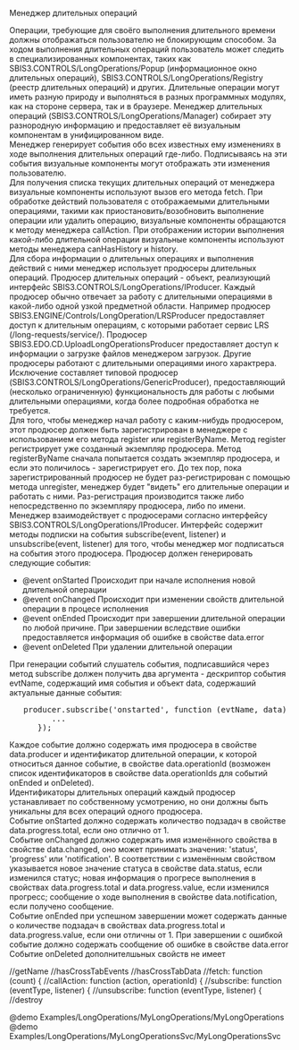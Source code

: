 Менеджер длительных операций

Операции, требующие для своёго выполнения длительного времени должны отображаться пользователю не блокирующим способом. За ходом выполнения
длительных операций пользователь может следить в специализированных компонентах, таких как SBIS3.CONTROLS/LongOperations/Popup (информационное окно
длительных операций), SBIS3.CONTROLS/LongOperations/Registry (реестр длительных операций) и других. Длительные операции могут иметь разную природу
и выполняться в разных программных модулях, как на стороне сервера, так и в браузере. Менеджер длительных операций
(SBIS3.CONTROLS/LongOperations/Manager) собирает эту разнородную информацию и предоставляет её визуальным компонентам в унифицированном виде.
<br/>
Менеджер генерирует события обо всех известных ему изменениях в ходе выполнения длительных операций где-либо. Подписываясь на эти события
визуальные компоненты могут отображать эти изменения пользователю.
<br/>
Для получения списка текущих длительных операций от менеджера визуальные компоненты используют вызов его метода fetch. При обработке действий
пользователя с отображаемыми длительными операциями, такими как приостановить/возобновить выполнение операции или удалить операцию, визуальные
компоненты обращаются к методу менеджера callAction. При отображении истории выполнения какой-либо длительной операции визуальные компоненты
используют методы менеджера canHasHistory и history.
<br/>
Для сбора информации о длительных операциях и выполнения действий с ними менеджер использует продюсеры длительных операций. Продюсер длительных
операций - объект, реализующий интерфейс SBIS3.CONTROLS/LongOperations/IProducer. Каждый продюсер обычно отвечает за работу с длительными операциями
в какой-либо одной узкой предметной области. Например продюсер SBIS3.ENGINE/Controls/LongOperation/LRSProducer предоставляет доступ к длительным
операциям, с которыми работает сервис LRS (/long-requests/service/). Продюсер SBIS3.EDO.CD.UploadLongOperationsProducer предоставляет доступ к
информации о загрузке файлов менеджером загрузок. Другие продюсеры работают с длительными операциями иного характрера.
<br/>
Исключение составляет типовой продюсер (SBIS3.CONTROLS/LongOperations/GenericProducer), предоставляющий (несколько ограниченную) функциональность
для работы с любыми длительными операциями, когда более подробная обработка не требуется.
<br/>
Для того, чтобы менеджер начал работу с каким-нибудь продюсером, этот продюсер должен быть зарегистрирован в менеджере с использованием его метода
register или registerByName. Метод register регистрирует уже созданный экземпляр продюсера. Метод registerByName сначала попытается создать
экземпляр продюсера, и если это поличилось - зарегистрирует его. До тех пор, пока зарегистрированный продюсер не будет раз-регистрирован с помощью
метода unregister, менеджер будет "видеть" его длительные операции и работать с ними. Раз-регистрация производится также либо непосредственно по
экземпляру продюсера, либо по имени.
<br/>
Менеджер взаимодействует с продюсерами согласно интерфейсу SBIS3.CONTROLS/LongOperations/IProducer. Интерфейс содержит методы подписки на события
subscribe(event, listener) и unsubscribe(event, listener) для того, чтобы менеджер мог подписаться на события этого продюсера. Продюсер должен
генерировать следующие события:
<ul>
   <li>@event onStarted Происходит при начале исполнения новой длительной операции</li>
   <li>@event onChanged Происходит при изменении свойств длительной операции в процесе исполнения</li>
   <li>@event onEnded Происходит при завершении длительной операции по любой причине. При завершении вследствие ошибки предоставляется информация
   об ошибке в свойстве data.error</li>
   <li>@event onDeleted При удалении длительной операции</li>
</ul>
При генерации событий слушатель события, подписавшийся через метод subscribe должен получить два аргумента - дескриптор события evtName, содержащий
имя события и объект data, содержаший актуальные данные события:
<pre>
   producer.subscribe('onstarted', function (evtName, data) {
         ...
      });
</pre>
Каждое событие должно содержать имя продюсера в свойстве data.producer и идентификатор длительной операции, к которой относиться данное событие, в
свойстве data.operationId (возможен список идентификаторов в свойстве data.operationIds для событий onEnded и onDeleted).
<br/>
Идентификаторы длительных операций каждый продюсер устанавливает по собственному усмотрению, но они должны быть уникальны для всех операций одного
продюсера.
<br/>
Событие onStarted должно содержать количество подзадач в свойстве data.progress.total, если оно отлично от 1.
<br/>
Событие onChanged должно содержать имя изменённого свойства в свойстве data.changed, оно может принимать значения: 'status', 'progress' или
'notification'. В соответствии с изменённым свойством указывается новое значение статуса в свойстве data.status, если изменился статус; новая
информация о прогресе выполнения в свойствах data.progress.total и data.progress.value, если изменился прогресс; сообщение о ходе выполнения в
свойстве data.notification, если получено сообщение.
<br/>
Событие onEnded при успешном завершении может содержать данные о количестве подзадач в свойствах data.progress.total и data.progress.value,
если они отличны от 1. При завершении с ошибкой событие должно содержать сообщение об ошибке в свойстве data.error
<br/>
Событие onDeleted дополнителшьных свойств не имеет
<br/>


//getName
//hasCrossTabEvents
//hasCrossTabData
//fetch: function (count) {
//callAction: function (action, operationId) {
//subscribe: function (eventType, listener) {
//unsubscribe: function (eventType, listener) {
//destroy


@demo Examples/LongOperations/MyLongOperations/MyLongOperations
@demo Examples/LongOperations/MyLongOperationsSvc/MyLongOperationsSvc
